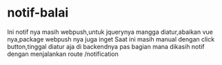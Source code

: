 # notif-balai
Ini notif nya masih webpush,untuk jquerynya mangga diatur,abaikan vue nya,package webpush nya juga inget
Saat ini masih manual dengan click button,tinggal diatur aja di backendnya pas bagian mana dikasih notif dengan
menjalankan route /notification
